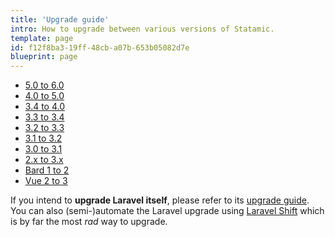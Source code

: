 ```yaml
---
title: 'Upgrade guide'
intro: How to upgrade between various versions of Statamic.
template: page
id: f12f8ba3-19ff-48cb-a07b-653b05082d7e
blueprint: page
---
```

- [5.0 to 6.0](/getting-started/upgrade-guide/5-to-6)
- [4.0 to 5.0](/getting-started/upgrade-guide/4-to-5)
- [3.4 to 4.0](/getting-started/upgrade-guide/3-4-to-4-0)
- [3.3 to 3.4](/getting-started/upgrade-guide/3-3-to-3-4)
- [3.2 to 3.3](/getting-started/upgrade-guide/3-2-to-3-3)
- [3.1 to 3.2](/getting-started/upgrade-guide/3-1-to-3-2)
- [3.0 to 3.1](/getting-started/upgrade-guide/3-0-to-3-1)
- [2.x to 3.x](/getting-started/upgrade-guide/v2-to-v3)
- [Bard 1 to 2](/getting-started/upgrade-guide/bard-v1-to-v2)
- [Vue 2 to 3](/getting-started/upgrade-guide/vue-2-to-3)

If you intend to **upgrade Laravel itself**, please refer to its [upgrade guide](https://laravel.com/docs/upgrade).
You can also (semi-)automate the Laravel upgrade using [Laravel Shift](https://laravelshift.com) which is by far the most _rad_ way to upgrade.

